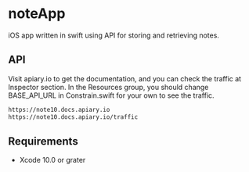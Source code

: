# noteApp
iOS app written in swift using API for storing and retrieving notes.

## API
Visit apiary.io to get the documentation, and you can check the traffic at Inspector section. In the Resources group, you should change BASE_API_URL in Constrain.swift for your own to see the traffic. 
```html
https://note10.docs.apiary.io
https://note10.docs.apiary.io/traffic
```
## Requirements
- Xcode 10.0 or grater



